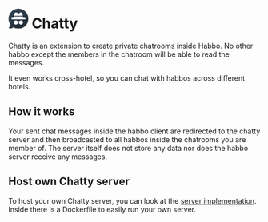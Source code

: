 # ![](src/main/resources/logo40px.png) Chatty 
Chatty is an extension to create private chatrooms inside Habbo. No other habbo except the members in the chatroom will be able to read the messages.

It even works cross-hotel, so you can chat with habbos across different hotels.

## How it works
Your sent chat messages inside the habbo client are redirected to the chatty server and then broadcasted to all habbos inside the chatrooms you are member of. The server itself does not store any data nor does the habbo server receive any messages.

## Host own Chatty server
To host your own Chatty server, you can look at the [server implementation](https://github.com/Gitosaur/ChattyServer). Inside there is a Dockerfile to easily run your own server.
